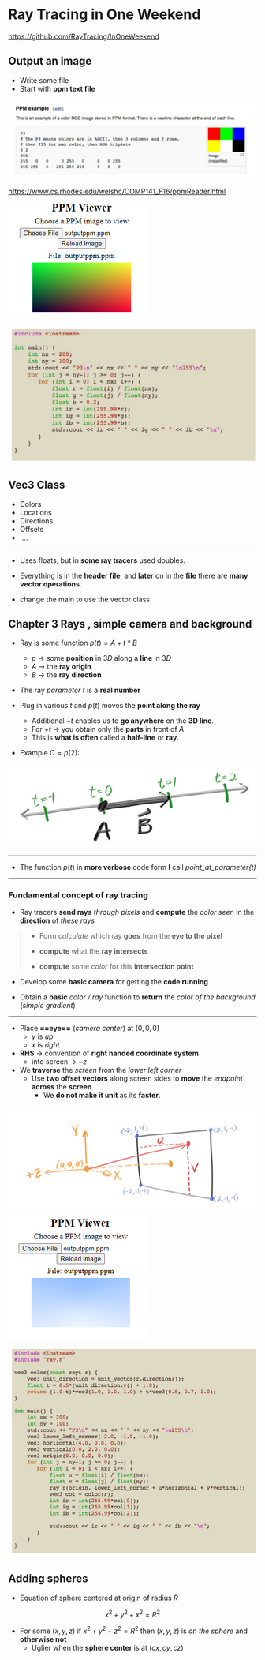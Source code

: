 # Ray Tracing in One Weekend

https://github.com/RayTracing/InOneWeekend

##  Output an image

- Write some file
- Start with **ppm text file**

![image](https://github.com/sbalfe/all-notes/blob/master/images/image-20220125232121956.png)

https://www.cs.rhodes.edu/welshc/COMP141_F16/ppmReader.html

![image](https://github.com/sbalfe/all-notes/blob/master/images/image-20220125234517311.png)

![image](https://github.com/sbalfe/all-notes/blob/master/images/image-20220126044815661.png)

## Vec3 Class

- Colors
- Locations
- Directions
- Offsets
- ....

---

- Uses floats, but in **some ray tracers** used doubles. 
- Everything is in the **header file**, and **later** on in the **file** there are **many vector operations**.

- change the main to use the vector class

## Chapter 3 Rays , simple camera and background

- Ray is some function $p(t) = A + t*B$ 
  - $p$ $\to$ some **position** in $3D$ along a **line** in $3D$ 
  - $A$ $\to$ the **ray origin** 
  - $B$ $\to$ the **ray direction**

- The ray *parameter* $t$ is a **real number**
- Plug in various $t$ and $p(t)$ moves the **point along the ray**
  - Additional $-t$ enables us to **go anywhere** on the **3D line**.
  - For $+t$ $\to$ you obtain only the **parts** in front of $A$
  - This is **what is often** called a **half-line** or **ray**.
- Example $C = p(2)$: 

![image](https://github.com/sbalfe/all-notes/blob/master/images/image-20220126020932933.png)

---

- The function $p(t)$ in **more verbose** code form **I** call *point_at_parameter(t)* 

---

### Fundamental concept of ray tracing

- Ray tracers **send rays** *through pixels* and **compute** the *color seen* in the **direction** of *these rays*

> - Form *calculate* which ray **goes** from the **eye to the pixel**
> - **compute** what the **ray intersects**
>
> -  **compute** some *color* for this **intersection point**

- Develop some **basic camera** for getting the **code running**

- Obtain a **basic** *color / ray* function to **return** the *color of the background* (*simple gradient*)

---

- Place **==eye==** (*camera center*) at $(0,0,0)$ 
  - $y$ is *up* 
  - $x$ is *right* 
- **RHS** $\to$ convention of **right handed coordinate system**
  - into screen $\to$ $-z$ 
- We **traverse** the *screen* from the *lower left corner*
  - Use **two offset vectors** along screen sides to **move** the *endpoint* **across** the **screen** 
    - We **do not make it unit** as its **faster**.

![image](https://github.com/sbalfe/all-notes/blob/master/images/image-20220126044745609.png)

![image](https://github.com/sbalfe/all-notes/blob/master/images/image-20220126050243612.png)

![image](https://github.com/sbalfe/all-notes/blob/master/images/image-20220126050256202.png)

## Adding spheres

- Equation of sphere centered at origin of radius $R$ 

$$
x^2+y^2+x^2=R^2
$$

- For some $(x,y,z)$ if $x^2+y^2+z^2 = R^2$ then $(x,y,z)$ is *on the sphere* and **otherwise not**
  - Uglier when the **sphere center** is at $(cx, cy, cz)$ 
